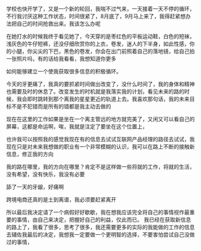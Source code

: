 学校也快开学了，又是一个新的轮回，我喘不过气来，一天接着一天不停的循环，不行我讨厌这种工作状态，时间很紧了，8月底了，9月马上来了，我得赶紧想办法把自己的时间抢救出来。我该怎么办呢

在她打水的时候我终于看见她了，今天穿的是枣红色的平板运动鞋，白色的短袜，浅灰色的牛仔短裤，还没仔细欣赏你的上衣，卷发，迷人的下半身，如此性感，你的小腿，你尖尖的下巴，黑色的卷发，你会在出门前照着自己的落地镜，给自己拍一张照片吗，有的话给我看看，我想知道你更多

如何能够建立一个使我获取很多信息的积极循环。

今天的牙更痛了，我真的要抓紧时间做出改变了，没什么时间了，我的身体和精神也需要及时的休息了。改变发生的时机就是我落实我的计划，看见未来的路的时候，我会即时跳转到那个离我的星星更近的轨道上去。我喜欢那句话，我的未来目标不是不犯错而是所有的错都是我主动去做的

现在在这里的工作如果是坐在一个离主管远的地方就完美了，又闲又可以看自己的屏幕，这都是命运啊，唉，我就是注定了要坐在这个位置上，

也许我可以按照我的感觉我现在有的信息去试试互联网产品经理的路径去试试，我现在只是对未来我想做的职业有一个非常模糊的认识，我可以在路上不断的接触新信息，修正我的方向

我的路在哪里，我的方向在哪里？肯定不是这样做一些将就的工作，将就的生活，没有希望，没有快乐，我没有必要

舔了一天的牙龈，好痛啊

跨境电商还真的是土到离谱，我必须要赶紧离开

所以最后我决定请了一个病假好好歇歇，我在想我应该完全将自己的事情视作最重要的事情，由自己来决定，把握好自己的利益，仅此而已。
我已经在获取新信息的路上了，我看了很多，思考了很多，我还需要更多的实际的我能做的工作的信息去辅佐我最后的决定，我想我一定要做一个更明智的选择，不要害怕尝试自己没做过的事情，